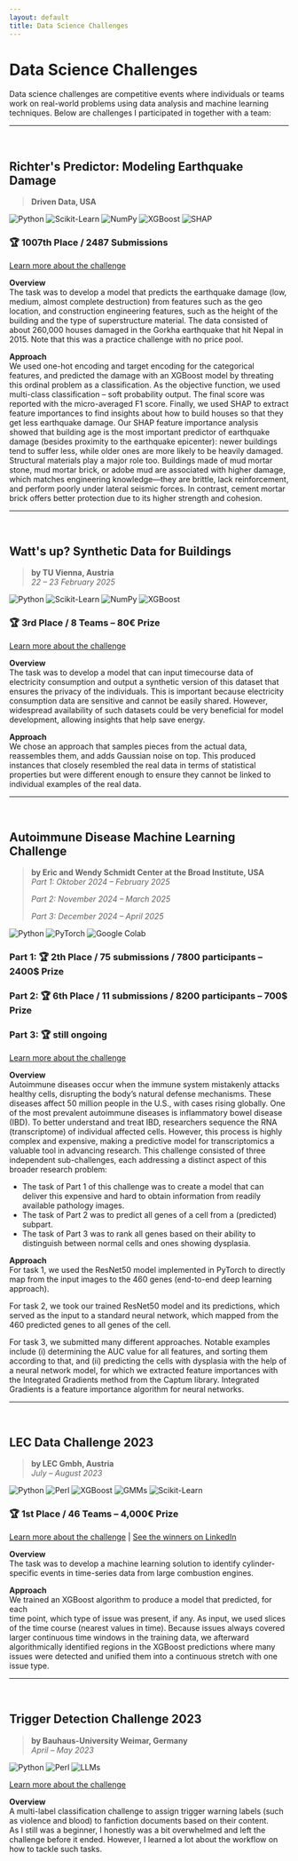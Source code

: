 ```yaml
---
layout: default
title: Data Science Challenges
---
```

# Data Science Challenges

Data science challenges are competitive events where individuals or teams work on real-world 
problems using data analysis and machine learning techniques. Below are challenges I participated in
together with a team:


---
<br>

## **Richter's Predictor: Modeling Earthquake Damage**  
> **Driven Data, USA**

![Python](https://img.shields.io/badge/Python-yellow?style=flat&logo=python&logoColor=white)
![Scikit-Learn](https://img.shields.io/badge/scikit--learn-%23F7931E.svg?style=flat&logo=scikitlearn&logoColor=white)
![NumPy](https://img.shields.io/badge/NumPy-%23013243.svg?style=flat&logo=numpy&logoColor=white)
![XGBoost](https://img.shields.io/badge/XGBoost-%230072C6?style=flat&logo=xgboost&logoColor=white)
![SHAP](https://img.shields.io/badge/SHAP-%23FF4081?style=flat&logoColor=white)


### 🏆 **1007th Place / 2487 Submissions**

[Learn more about the challenge](https://www.drivendata.org/competitions/57/nepal-earthquake/) 

**Overview**  
The task was to develop a model that predicts the earthquake damage (low, 
medium, almost complete destruction) from features such as the geo location, 
and construction engineering features, such as the height of the building 
and the type of superstructure material. The data consisted of about 260,000 
houses damaged in the Gorkha earthquake that hit Nepal in 2015. Note that 
this was a practice challenge with no price pool.

**Approach**  
We used one-hot encoding and target encoding for the categorical 
features, and predicted the damage with an XGBoost model by threating this 
ordinal problem as a classification. As the objective function, we used 
multi-class classification – soft probability output. The final score was 
reported with the micro-averaged F1 score. Finally, we used SHAP to extract 
feature importances to find insights about how to build houses so that they 
get less earthquake damage. Our SHAP feature importance analysis showed that 
building age is the most important predictor of earthquake damage (besides 
proximity to the earthquake epicenter): newer buildings tend to suffer less, 
while older ones are more likely to be heavily damaged. Structural materials 
play a major role too. Buildings made of mud mortar stone, mud mortar brick, or
adobe mud are associated with higher damage, which matches engineering
knowledge—they are brittle, lack reinforcement, and perform poorly under 
lateral  seismic forces. In contrast, cement mortar brick offers better 
protection due to its higher strength and cohesion. 


---
<br>

## **Watt's up? Synthetic Data for Buildings**  
> **by TU Vienna, Austria**  
> *22 – 23 February 2025*

![Python](https://img.shields.io/badge/Python-yellow?style=flat&logo=python&logoColor=white)
![Scikit-Learn](https://img.shields.io/badge/scikit--learn-%23F7931E.svg?style=flat&logo=scikitlearn&logoColor=white)
![NumPy](https://img.shields.io/badge/NumPy-%23013243.svg?style=flat&logo=numpy&logoColor=white)
![XGBoost](https://img.shields.io/badge/XGBoost-%230072C6?style=flat&logo=xgboost&logoColor=white)

### 🏆 **3rd Place / 8 Teams – 80€ Prize**

[Learn more about the challenge](https://events.vsc.ac.at/event/173/) 

**Overview**  
The task was to develop a model that can input timecourse data of electricity
consumption and output a synthetic version of this dataset that ensures the
privacy of the individuals. This is important because electricity consumption
data are sensitive and cannot be easily shared. However, widespread availability
of such datasets could be very beneficial for model development, allowing insights
that help save energy.

**Approach**  
We chose an approach that samples pieces from the actual data, reassembles them,
and adds Gaussian noise on top. This produced instances that closely resembled
the real data in terms of statistical properties but were different enough to
ensure they cannot be linked to individual examples of the real data.


---
<br>

## **Autoimmune Disease Machine Learning Challenge**  
> **by Eric and Wendy Schmidt Center at the Broad Institute, USA**  
> *Part 1: Oktober 2024 – February 2025*
> 
> *Part 2: November 2024 – March 2025*
> 
> *Part 3: December 2024 – April 2025*

![Python](https://img.shields.io/badge/Python-yellow?style=flat&logo=python&logoColor=white) 
![PyTorch](https://img.shields.io/badge/PyTorch-%23EE4C2C?style=flat&logo=pytorch&logoColor=white)
![Google Colab](https://img.shields.io/badge/Google%20Colab-%23F9AB00?style=flat&logo=googlecolab&logoColor=white)

### Part 1: 🏆 **2th Place / 75 submissions / 7800 participants – 2400$ Prize**
### Part 2: 🏆 **6th Place / 11 submissions / 8200 participants – 700$ Prize**
### Part 3: 🏆 still ongoing

[Learn more about the challenge](https://drive.google.com/file/d/1h5Z6euEbMD-8r0hSZsMEYEG-pb_nyiiH/view?usp=sharing)

**Overview**  
Autoimmune diseases occur when the immune system mistakenly attacks healthy 
cells, disrupting the body’s natural defense mechanisms. These diseases affect 
50 million people in the U.S., with cases rising globally.
One of the most prevalent autoimmune diseases is inflammatory bowel disease 
(IBD). To better understand and treat IBD, researchers sequence the RNA 
(transcriptome) of individual affected cells. However, this process is highly 
complex and expensive, making a predictive model for transcriptomics a valuable
tool in advancing research.
This challenge consisted of three independent sub-challenges, each addressing a
distinct aspect of this broader research problem:
- The task of Part 1 of this challenge was to 
  create a model that can deliver this expensive and hard to obtain 
  information from readily available pathology images.
- The task of Part 2 was to predict all genes of a cell from a (predicted) 
  subpart.
- The task of Part 3 was to rank all genes based on their ability to 
  distinguish between normal cells and ones showing dysplasia. 

**Approach**  
For task 1, we used the ResNet50 model implemented in PyTorch to directly  
map from the input images to the 460 genes (end-to-end deep learning approach).

For task 2, we took our trained ResNet50 model and its predictions, which 
served as the input to a standard neural network, which mapped from the 460 
predicted genes to all genes of the cell.

For task 3, we submitted many different approaches. Notable examples include
(i) determining the AUC value for all features, and sorting them according to 
that, and (ii) predicting the cells with dysplasia with the help of a neural 
network model, for which we extracted feature importances with the 
Integrated Gradients method from the Captum library. Integrated Gradients is 
a feature importance algorithm for neural networks.


---
<br>

## **LEC Data Challenge 2023**  
> **by LEC Gmbh, Austria**  
> *July – August 2023*

![Python](https://img.shields.io/badge/Python-yellow?style=flat&logo=python&logoColor=white) 
![Perl](https://img.shields.io/badge/Perl-%2339457E?style=flat&logo=perl&logoColor=white)
![XGBoost](https://img.shields.io/badge/XGBoost-%230072C6?style=flat&logo=xgboost&logoColor=white)
![GMMs](https://img.shields.io/badge/GMMs-orange?style=flat)
![Scikit-Learn](https://img.shields.io/badge/scikit--learn-%23F7931E.svg?style=flat&logo=scikitlearn&logoColor=white)

### 🏆 **1st Place / 46 Teams – 4,000€ Prize**

[Learn more about the challenge](https://www.lec.at/research-area/lec-data-challenge-2023-neu/) | [See the winners on LinkedIn](https://www.linkedin.com/posts/lec%2Eat_theresadoppelhofer-danielhebenstreit-thomasrauter-activity-7120656589488861186-S9zy?utm_source=share&utm_medium=member_desktop)

**Overview**  
The task was to develop a machine learning solution to identify 
cylinder-specific events in time-series data from large combustion engines.

**Approach**  
We trained an XGBoost algorithm to produce a model that predicted, for each  
time point, which type of issue was present, if any. As input, we used slices  
of the time course (nearest values in time). Because issues always covered  
larger continuous time windows in the training data, we afterward  
algorithmically identified regions in the XGBoost predictions where many 
issues were detected and unified them into a continuous stretch with one 
issue type.


---
<br>

## **Trigger Detection Challenge 2023**  
> **by Bauhaus-University Weimar, Germany**  
> *April – May 2023*

![Python](https://img.shields.io/badge/Python-yellow?style=flat&logo=python&logoColor=white) 
![Perl](https://img.shields.io/badge/Perl-%2339457E?style=flat&logo=perl&logoColor=white)
![LLMs](https://img.shields.io/badge/Transformers-green?style=flat)

[Learn more about the challenge](https://pan.webis.de/clef23/pan23-web/trigger-detection.html)

**Overview**  
A multi-label classification challenge to assign trigger warning
labels (such as violence and blood) to fanfiction documents based on their 
content.  
As I still was a beginner, I honestly was a bit overwhelmed and left the 
challenge before it ended. However, I learned a lot about the workflow on how 
to tackle such tasks.
